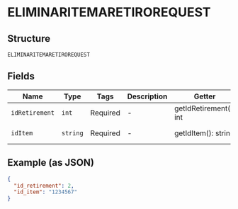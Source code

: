 
# ELIMINARITEMARETIROREQUEST

## Structure

`ELIMINARITEMARETIROREQUEST`

## Fields

| Name | Type | Tags | Description | Getter | Setter |
|  --- | --- | --- | --- | --- | --- |
| `idRetirement` | `int` | Required | - | getIdRetirement(): int | setIdRetirement(int idRetirement): void |
| `idItem` | `string` | Required | - | getIdItem(): string | setIdItem(string idItem): void |

## Example (as JSON)

```json
{
  "id_retirement": 2,
  "id_item": "1234567"
}
```

